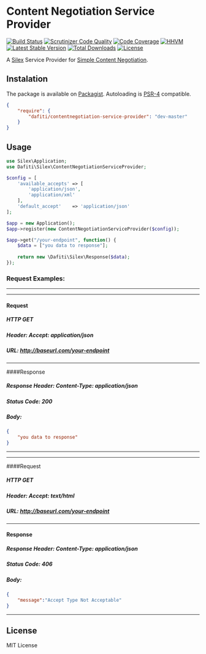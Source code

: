 # Content Negotiation Service Provider
[![Build Status](https://img.shields.io/travis/dafiti/contentnegotiation-service-provider/master.svg?style=flat-square)](https://travis-ci.org/dafiti/contentnegotiation-service-provider)
[![Scrutinizer Code Quality](https://img.shields.io/scrutinizer/g/dafiti/contentnegotiation-service-provider/master.svg?style=flat-square)](https://scrutinizer-ci.com/g/dafiti/contentnegotiation-service-provider/?branch=master)
[![Code Coverage](https://img.shields.io/scrutinizer/coverage/g/dafiti/contentnegotiation-service-provider/master.svg?style=flat-square)](https://scrutinizer-ci.com/g/dafiti/contentnegotiation-service-provider/?branch=master)
[![HHVM](https://img.shields.io/hhvm/dafiti/contentnegotiation-service-provider.svg)](https://travis-ci.org/dafiti/contentnegotiation-service-provider)
[![Latest Stable Version](https://img.shields.io/packagist/v/dafiti/contentnegotiation-service-provider.svg?style=flat-square)](https://packagist.org/packages/dafiti/contentnegotiation-service-provider)
[![Total Downloads](https://img.shields.io/packagist/dt/dafiti/contentnegotiation-service-provider.svg?style=flat-square)](https://packagist.org/packages/dafiti/contentnegotiation-service-provider)
[![License](https://img.shields.io/packagist/l/dafiti/contentnegotiation-service-provider.svg?style=flat-square)](https://packagist.org/packages/dafiti/contentnegotiation-service-provider)

A [Silex](https://github.com/silexphp/Silex) Service Provider for [Simple Content Negotiation](http://www.w3.org/Protocols/rfc2616/rfc2616-sec12.html).

## Instalation
The package is available on [Packagist](http://packagist.org/packages/dafiti/contentnegotiation-service-provider).
Autoloading is [PSR-4](https://github.com/php-fig/fig-standards/blob/master/accepted/PSR-4-autoloader.md) compatible.

```json
{
    "require": {
        "dafiti/contentnegotiation-service-provider": "dev-master"
    }
}
```


## Usage

```php
use Silex\Application;
use Dafiti\Silex\ContentNegotiationServiceProvider;

$config = [    
    'available_accepts' => [
        'application/json',
        'application/xml'
    ],
    'default_accept'    => 'application/json'
];

$app = new Application();
$app->register(new ContentNegotiationServiceProvider($config));

$app->get("/your-endpoint", function() {
    $data = ["you data to response"];
    
    return new \Dafiti\Silex\Response($data);
});

```



### Request Examples:

----------------------------------------------
----------------------------------------------

#### Request

##### HTTP GET
##### Header: Accept: application/json
##### URL: http://baseurl.com/your-endpoint

----------------------------------------------

####Response

##### Response Header: Content-Type: application/json
##### Status Code: 200
##### Body:
```json
{
    "you data to response"
}
```

----------------------------------------------
----------------------------------------------


####Request

##### HTTP GET
##### Header: Accept: text/html
##### URL: http://baseurl.com/your-endpoint

----------------------------------------------

#### Response

##### Response Header: Content-Type: application/json
##### Status Code: 406
##### Body:
```json
{
    "message":"Accept Type Not Acceptable"
}
```

----------------------------------------------

## License

MIT License
